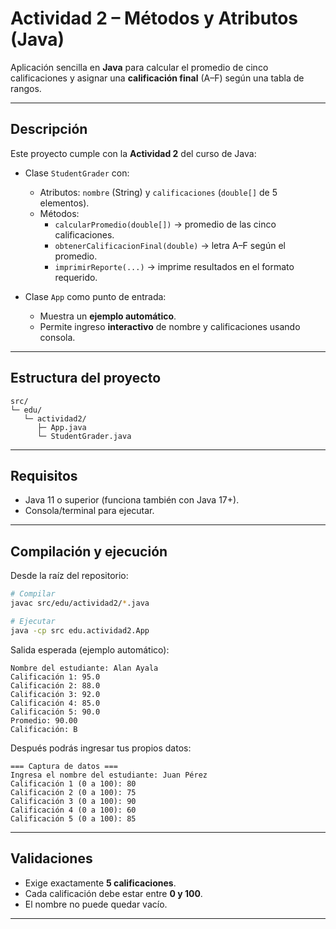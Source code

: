 # Actividad 2 – Métodos y Atributos (Java)

Aplicación sencilla en **Java** para calcular el promedio de cinco calificaciones y asignar una **calificación final** (A–F) según una tabla de rangos.

---

## Descripción

Este proyecto cumple con la **Actividad 2** del curso de Java:

- Clase `StudentGrader` con:
  - Atributos: `nombre` (String) y `calificaciones` (`double[]` de 5 elementos).
  - Métodos:
    - `calcularPromedio(double[])` → promedio de las cinco calificaciones.
    - `obtenerCalificacionFinal(double)` → letra A–F según el promedio.
    - `imprimirReporte(...)` → imprime resultados en el formato requerido.

- Clase `App` como punto de entrada:
  - Muestra un **ejemplo automático**.
  - Permite ingreso **interactivo** de nombre y calificaciones usando consola.

---

## Estructura del proyecto

```
src/
└─ edu/
   └─ actividad2/
      ├─ App.java
      └─ StudentGrader.java
```

---

## Requisitos

- Java 11 o superior (funciona también con Java 17+).
- Consola/terminal para ejecutar.

---

## Compilación y ejecución

Desde la raíz del repositorio:

```bash
# Compilar
javac src/edu/actividad2/*.java

# Ejecutar
java -cp src edu.actividad2.App
```

Salida esperada (ejemplo automático):
```
Nombre del estudiante: Alan Ayala
Calificación 1: 95.0
Calificación 2: 88.0
Calificación 3: 92.0
Calificación 4: 85.0
Calificación 5: 90.0
Promedio: 90.00
Calificación: B
```

Después podrás ingresar tus propios datos:

```
=== Captura de datos ===
Ingresa el nombre del estudiante: Juan Pérez
Calificación 1 (0 a 100): 80
Calificación 2 (0 a 100): 75
Calificación 3 (0 a 100): 90
Calificación 4 (0 a 100): 60
Calificación 5 (0 a 100): 85
```

---

## Validaciones

- Exige exactamente **5 calificaciones**.
- Cada calificación debe estar entre **0 y 100**.
- El nombre no puede quedar vacío.

---